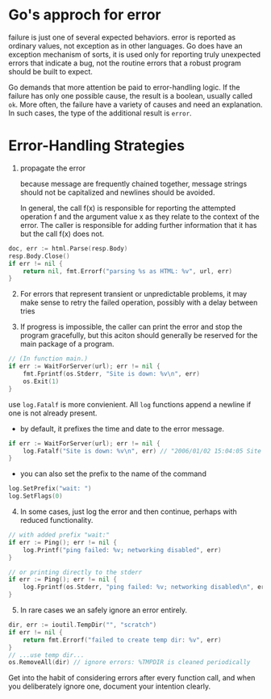 # Go's approch for error

failure is just one of several expected behaviors.
error is reported as ordinary values, not exception as in other languages.
Go does have an exception mechanism of sorts, it is used only for reporting
truly unexpected errors that indicate a bug, not the routine errors that a
robust program should be built to expect.

Go demands that more attention be paid to error-handling logic.
If the failure has only one possible cause, the result is a boolean, usually
called `ok`.
More often, the failure have a variety of causes and need an explanation.
In such cases, the type of the additional result is `error`.

# Error-Handling Strategies

1. propagate the error

	because message are frequently chained together, message strings
	should not be capitalized and newlines should be avoided.

	In general, the call f(x) is responsible for reporting the attempted
	operation f and the argument value x as they relate to the context of
	the error. The caller is responsible for adding further information
	that it has but the call f(x) does not.

```go
doc, err := html.Parse(resp.Body)
resp.Body.Close()
if err != nil {
    return nil, fmt.Errorf("parsing %s as HTML: %v", url, err)
}
```

2. For errors that represent transient or unpredictable problems, it may make sense
   to retry the failed operation, possibly with a delay between tries

3. If progress is impossible, the caller can print the error and stop the program gracefully,
   but this aciton should generally be reserved for the main package of a program.

```go
// (In function main.)
if err := WaitForServer(url); err != nil {
    fmt.Fprintf(os.Stderr, "Site is down: %v\n", err)
    os.Exit(1)
}
```

use `log.Fatalf` is more convienient.
All `log` functions append a newline if one is not already present.

- by default, it prefixes the time and date to the error message.

```go
if err := WaitForServer(url); err != nil {
    log.Fatalf("Site is down: %v\n", err) // "2006/01/02 15:04:05 Site is ..."
}
```

- you can also set the prefix to the name of the command

```go
log.SetPrefix("wait: ")
log.SetFlags(0)
```

4. In some cases, just log the error and then continue, perhaps with reduced functionality.

```go
// with added prefix "wait:"
if err := Ping(); err != nil {
    log.Printf("ping failed: %v; networking disabled", err)
}
```

```go
// or printing directly to the stderr
if err := Ping(); err != nil {
    log.Fprintf(os.Stderr, "ping failed: %v; networking disabled\n", err)
}
```

5. In rare cases we an safely ignore an error entirely.

```go
dir, err := ioutil.TempDir("", "scratch")
if err != nil {
    return fmt.Errorf("failed to create temp dir: %v", err)
}
// ...use temp dir...
os.RemoveAll(dir) // ignore errors: %TMPDIR is cleaned periodically
```

Get into the habit of considering errors after every function call, and when you
deliberately ignore one, document your intention clearly.